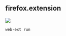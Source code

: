 ## firefox.extension

<img src="https://img.shields.io/github/languages/code-size/nahuelmol/firefox.extension"/>

```
web-ext run
```
